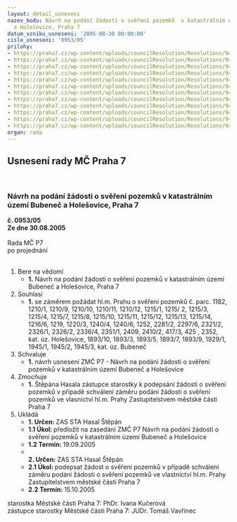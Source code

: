 ```yaml
---
layout: detail_usneseni
nazev_bodu: Návrh na podání žádosti o svěření pozemků  v katastrálním území Bubeneč
  a Holešovice, Praha 7
datum_vzniku_usneseni: '2005-08-30 00:00:00'
cislo_usneseni: '0953/05'
prilohy:
- https://praha7.cz/wp-content/uploads/councilResolution/Resolutions/9422/46-14-02-2005_kr.doc
- https://praha7.cz/wp-content/uploads/councilResolution/Resolutions/9422/46-z%c3%a1pis_z_6._jedn%c3%a1n%c3%ad_k%c5%bep_15.6.2005.doc
- https://praha7.cz/wp-content/uploads/councilResolution/Resolutions/9422/46-file0001.bmp
- https://praha7.cz/wp-content/uploads/councilResolution/Resolutions/9422/46-file0014.jpg
- https://praha7.cz/wp-content/uploads/councilResolution/Resolutions/9422/46-file0015.jpg
- https://praha7.cz/wp-content/uploads/councilResolution/Resolutions/9422/46-file0016.jpg
- https://praha7.cz/wp-content/uploads/councilResolution/Resolutions/9422/46-file0017.jpg
- https://praha7.cz/wp-content/uploads/councilResolution/Resolutions/9422/46-file0018.jpg
- https://praha7.cz/wp-content/uploads/councilResolution/Resolutions/9422/46-file0019.jpg
- https://praha7.cz/wp-content/uploads/councilResolution/Resolutions/9422/46-file0020.jpg
- https://praha7.cz/wp-content/uploads/councilResolution/Resolutions/9422/46-%c5%be%c3%a1dost_sv%c4%9b%c5%99en%c3%ad_pozemk%c5%af.doc
- https://praha7.cz/wp-content/uploads/councilResolution/Resolutions/9422/46-sv%c4%9b%c5%99en%c3%ad_pozemk%c5%af_zastupitelstvo.doc
organ: rada
---
```

<div id="ucUsn_pList" class="usn">
	<span><h2>Usnesení rady MČ Praha 7 </h2>
<br></span><div class="standBody">
<span><h3>Návrh na podání žádosti o svěření pozemků  v katastrálním území Bubeneč a Holešovice, Praha 7</h3></span><div class="center">
		<strong>č. 0953/05</strong><br>
	</div>
<div class="center">
		<strong>Ze dne 30.08.2005</strong><br><br>
	</div>Rada MČ P7<br> po projednání<br><br><ol>
<li>Bere na vědomí<ul><li>
<strong>1.</strong> Návrh na podání žádosti o svěření pozemků  v katastrálním území Bubeneč a Holešovice, Praha 7</li></ul>
</li>
<li>Souhlasí<ul><li>
<strong>1.</strong> se záměrem požádat hl.m. Prahu o svěření pozemků č. parc. 1182, 1210/1, 1210/9, 1210/10, 1210/11, 1210/12, 1215/1, 1215/ 2, 1215/3, 1215/4, 1215/7, 1215/8, 1215/10, 1215/11, 1215/12, 1215/13, 1215/14,  1216/6, 1219, 1220/3, 1240/4, 1240/6, 1252, 2281/2, 2297/6, 2321/2, 2326/1, 2326/2, 2336/4, 2351/1, 2409, 2410/2, 417/3, 425 , 2352, kat. úz. Holešovice, 1893/10, 1893/3, 1893/5, 1893/7, 1893/9, 1929/1, 1945/1, 1945/2, 1945/3, kat. úz. Bubeneč</li></ul>
</li>
<li>Schvaluje<ul><li>
<strong>1.</strong> návrh usnesení ZMČ P7 - Návrh na podání žádosti o svěření pozemků  v katastrálním území Bubeneč a Holešovice</li></ul>
</li>
<li>Zmocňuje<ul><li>
<strong>1.</strong> Štěpána Hasala zástupce starostky k podepsání žádosti o svěření pozemků v případě schválení záměru podání žádosti o svěření pozemků  ve vlasnictví hl.m. Prahy Zastupitelstvem městské části Praha 7</li></ul>
</li>
<li>Ukládá<ul>
<li>
<strong>1. Určen: </strong>ZAS STA Hasal Štěpán</li>
<li>
<strong>1.1 Úkol: </strong>předložit na zasedání ZMČ P7 Návrh na podání žádosti o svěření pozemků  v katastrálním území Bubeneč a Holešovice</li>
<li>
<strong>1.2 Termín: </strong>19.09.2005</li>
<li>
<strong><br>2. Určen: </strong>ZAS STA Hasal Štěpán</li>
<li>
<strong>2.1 Úkol: </strong>podepsat žádost o svěření pozemků v případě schválení záměru podání žádosti o svěření pozemků  ve vlastnictví hl.m. Prahy Zastupitelstvem městské části Praha 7</li>
<li>
<strong>2.2 Termín: </strong>15.10.2005</li>
</ul>
</li>
</ol>starostka Městské části Praha 7: PhDr. Ivana Kučerová<br>zástupce starostky Městské části Praha 7: JUDr. Tomáš Vavřinec 
</div>
</div>